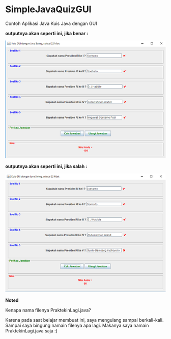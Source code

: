 # SimpleJavaQuizGUI
Contoh Aplikasi Java Kuis Java dengan GUI

**outputnya akan seperti ini, jika benar :**

![](betul.png)

**outputnya akan seperti ini, jika salah :**

![](salah.png)

**Noted**

Kenapa nama filenya PraktekinLagi.java?

Karena pada saat belajar membuat ini, saya mengulang sampai berkali-kali. Sampai saya bingung namain filenya apa lagi. Makanya saya namain PraktekinLagi.java saja :)
